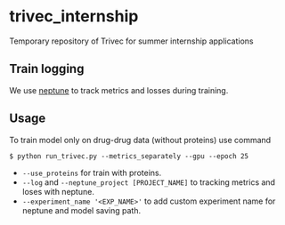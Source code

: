 # trivec_internship
Temporary repository of Trivec for summer internship applications

## Train logging
We use [neptune](https://neptune.ai/) to track metrics and losses during training.

## Usage
To train model only on drug-drug data (without proteins) use command
```
$ python run_trivec.py --metrics_separately --gpu --epoch 25
```
* ```--use_proteins``` for train with proteins.
* ```--log``` and ```--neptune_project [PROJECT_NAME]``` to tracking metrics and loses with neptune.
* ```--experiment_name '<EXP_NAME>'``` to add custom experiment name for neptune and model saving path.
